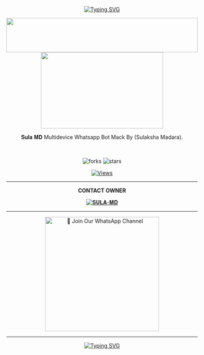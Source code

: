 <div align="center">


 [![Typing SVG](https://readme-typing-svg.herokuapp.com?font=Rockstar-ExtraBold&color=F01&lines=𝐒𝐔𝐋𝐀+𝐌𝐃+Multidevice+Whatsapp+Bot)](https://git.io/typing-svg)

 <img src="https://i.imgur.com/dBaSKWF.gif" height="90" width="100%">
 <br>
 
<img src="https://files.catbox.moe/vmjibk.jpg" height="200" width="80%">

<br>

𝐒𝐮𝐥𝐚 𝐌𝐃 Multidevice Whatsapp Bot Mack By (Sulaksha Madara).

<br>

![forks](https://img.shields.io/github/forks/sulaksha449/SULA-MD?label=Forks&style=social)            ![stars](https://img.shields.io/github/stars/sulaksha449/SULA-MD?style=social)

 <a href="https://github.com/sulaksha449/SULA-MD">
    <img src="https://hits.seeyoufarm.com/api/count/incr/badge.svg?url=https%3A%2F%2Fgithub.com%2Fsulaksha449%2SULA-MD&count_bg=%2379C83D&title_bg=%23555555&icon=gitpod.svg&icon_color=%23E7E7E7&title=Views&edge_flat=false" alt="Views"/></a>

<br>

<hr>
<b>CONTACT OWNER</b>

[![𝐒𝐔𝐋𝐀-𝐌𝐃](https://telegra.ph/file/99460844d012cad1b7ee4.jpg)](https://wa.me/+94760663483)
<hr>

<a href="https://whatsapp.com/channel/0029VakXjl80rGiFkl4nR62Z"><img src="https://img.shields.io/badge/%E2%9D%A4%EF%B8%8F%E2%80%8D%20Join%20Our%20WhatsApp%20Channel%F0%9F%91%A8%E2%80%8D%F0%9F%92%BB-green" alt="📎 Join Our WhatsApp Channel" width="300"></a>

<hr>

 </p>
    <p align="center">
<a href="https://git.io/typing-svg"><img src="https://readme-typing-svg.demolab.com?font=EB+Garamond&weight=800&size=28&duration=4000&pause=1000&random=false&width=435&lines=THANK+YOU;𝐒𝐔𝐋𝐀-𝐌𝐃" alt="Typing SVG" /></a>


